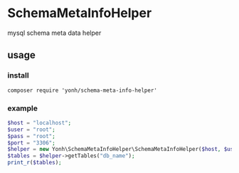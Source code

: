 # SchemaMetaInfoHelper
mysql schema meta data helper



## usage

### install
```
composer require 'yonh/schema-meta-info-helper'
```
### example
```PHP
$host = "localhost";
$user = "root";
$pass = "root";
$port = "3306";
$helper = new Yonh\SchemaMetaInfoHelper\SchemaMetaInfoHelper($host, $user, $pass, $port);
$tables = $helper->getTables("db_name");
print_r($tables);
```
